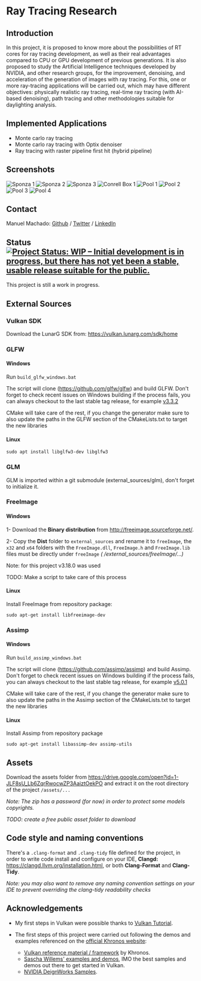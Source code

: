 # Ray Tracing Research

## Introduction

In this project, it is proposed to know more about the possibilities of RT cores for ray tracing development, as well as
their real advantages compared to CPU or GPU development of previous generations. It is also proposed to study the
Artificial Intelligence techniques developed by NVIDIA, and other research groups, for the improvement, denoising, and
acceleration of the generation of images with ray tracing. For this, one or more ray-tracing applications will be
carried out, which may have different objectives: physically realistic ray tracing, real-time ray tracing (with AI-based
denoising), path tracing and other methodologies suitable for daylighting analysis.

## Implemented Applications

* Monte carlo ray tracing
* Monte carlo ray tracing with Optix denoiser
* Ray tracing with raster pipeline first hit (hybrid pipeline)

## Screenshots

![Sponza 1](/screenshots/sponza_1.png?raw=true)
![Sponza 2](/screenshots/sponza_2.png?raw=true)
![Sponza 3](/screenshots/sponza_3.png?raw=true)
![Conrell Box 1](/screenshots/cornell_box_1.png?raw=true)
![Pool 1](/screenshots/pool_1.png?raw=true)
![Pool 2](/screenshots/pool_2.png?raw=true)
![Pool 3](/screenshots/pool_3.png?raw=true)
![Pool 4](/screenshots/pool_4.png?raw=true)

## Contact

Manuel Machado: [Github](https://github.com/manueme) / [Twitter](https://twitter.com/Manueme7)
/ [LinkedIn](https://www.linkedin.com/in/manueme/)

## Status <a href="https://www.repostatus.org/#wip"><img src="https://www.repostatus.org/badges/latest/wip.svg" alt="Project Status: WIP – Initial development is in progress, but there has not yet been a stable, usable release suitable for the public." /></a>

This project is still a work in progress.

## External Sources

### Vulkan SDK

Download the LunarG SDK from: https://vulkan.lunarg.com/sdk/home

### GLFW

#### Windows

Run `build_glfw_windows.bat`

The script will clone (https://github.com/glfw/glfw) and build GLFW. Don't forget to check recent issues on Windows
building if the process fails, you can always checkout to the last stable tag release, for example
[v3.3.2](https://github.com/glfw/glfw/commit/0a49ef0a00baa3ab520ddc452f0e3b1e099c5589)

CMake will take care of the rest, if you change the generator make sure to also update the paths in the GLFW section of
the CMakeLists.txt to target the new libraries

#### Linux

`sudo apt install libglfw3-dev libglfw3`

### GLM

GLM is imported within a git submodule (external_sources/glm), don't forget to initialize it.

### FreeImage

#### Windows

1- Download the **Binary distribution** from http://freeimage.sourceforge.net/.

2- Copy the **Dist** folder to `external_sources` and rename it to `freeImage`, the `x32` and `x64` folders with
the `FreeImage.dll`, `FreeImage.h` and `FreeImage.lib` files must be directly under `freeImage` _(
/external_sources/freeImage/...)_

Note: for this project v3.18.0 was used

TODO: Make a script to take care of this process

#### Linux

Install FreeImage from repository package:

`sudo apt-get install libfreeimage-dev`

### Assimp

#### Windows

Run `build_assimp_windows.bat`

The script will clone (https://github.com/assimp/assimp) and build Assimp. Don't forget to check recent issues on
Windows building if the process fails, you can always checkout to the last stable tag release, for example
[v5.0.1](https://github.com/assimp/assimp/commit/8f0c6b04b2257a520aaab38421b2e090204b69df)

CMake will take care of the rest, if you change the generator make sure to also update the paths in the Assimp section
of the CMakeLists.txt to target the new libraries

#### Linux

Install Assimp from repository package

`sudo apt-get install libassimp-dev assimp-utils`

## Assets

Download the assets folder from https://drive.google.com/open?id=1-JLF8sU_Lb6ZqrRwocwZP3AaiztOekPO
and extract it on the root directory of the project ```/assets/...```

_Note: The zip has a password (for now) in order to protect some models copyrights._

_TODO: create a free public asset folder to download_

## Code style and naming conventions

There's a `.clang-format` and `.clang-tidy` file defined for the project, in order to write code install and configure
on your IDE, **Clangd:** https://clangd.llvm.org/installation.html, or both **Clang-Format** and **Clang-Tidy**.

*Note: you may also want to remove any naming convention settings on your IDE to prevent overriding the clang-tidy
readability checks*

## Acknowledgements

* My first steps in Vulkan were possible thanks to [Vulkan Tutorial](https://vulkan-tutorial.com/).

* The first steps of this project were carried out following the demos and examples referenced on
  the [official Khronos website](https://www.khronos.org/vulkan):
    * [Vulkan reference material / framework](https://github.com/KhronosGroup/Vulkan-Samples) by Khronos.
    * [Sascha Willems' examples and demos](https://github.com/SaschaWillems/Vulkan), IMO the best samples and demos out
      there to get started in Vulkan.
    * [NVIDIA DeignWorks Samples](https://github.com/nvpro-samples).
